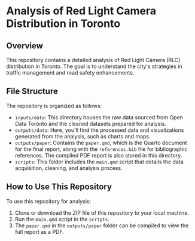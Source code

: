 # Analysis of Red Light Camera Distribution in Toronto

## Overview

This repository contains a detailed analysis of Red Light Camera (RLC) distribution in Toronto. The goal is to understand the city's strategies in traffic management and road safety enhancements.

## File Structure

The repository is organized as follows:

- `inputs/data`: This directory houses the raw data sourced from Open Data Toronto and the cleaned datasets prepared for analysis.
- `outputs/data`: Here, you'll find the processed data and visualizations generated from the analysis, such as charts and maps.
- `outputs/paper`: Contains the `paper.qmd`, which is the Quarto document for the final report, along with the `references.bib` file for bibliographic references. The compiled PDF report is also stored in this directory.
- `scripts`: This folder includes the `main.qmd` script that details the data acquisition, cleaning, and analysis process.

## How to Use This Repository

To use this repository for analysis:

1. Clone or download the ZIP file of this repository to your local machine.
2. Run the `main.qmd` script in the `scripts`.
3. The `paper.qmd` in the `outputs/paper` folder can be compiled to view the full report as a PDF.
